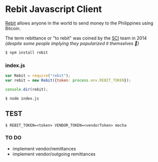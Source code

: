 # Rebit Javascript Client

[Rebit](https://rebit.ph) allows anyone in the world to send money to the Philippines using Bitcoin.

The term rebittance or "to rebit" was coined by the [SCI](http://sci.ph) team in 2014 _(despite some people implying they popularized it themselves :metal:)_

```bash
$ npm install rebit
```

### index.js
```javascript
var Rebit = require("rebit");
var rebit = new Rebit({token: process.env.REBIT_TOKEN});

console.dir(rebit);
```

```
$ node index.js
```

## TEST
```
$ REBIT_TOKEN=<token> VENDOR_TOKEN=<vendorToken> mocha
```

### TO DO
* implement vendor/remittances
* implement vendor/outgoing remittances

